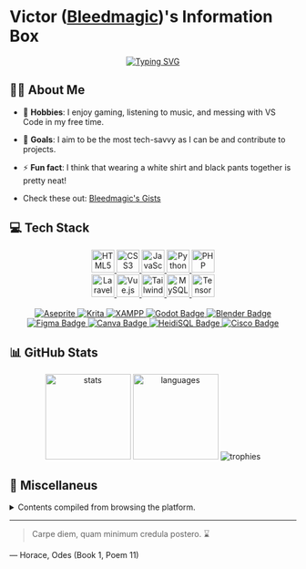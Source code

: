 # Victor ([Bleedmagic][steam])'s Information Box

[steam]: https://steamcommunity.com/profiles/76561198444268546

<p align="center">
  <a href="https://github.com/Bleedmagic"><img src="https://readme-typing-svg.demolab.com?font=Itim&size=25&letterSpacing=2px&duration=1800&pause=200&color=FF69B4&center=true&vCenter=true&multiline=true&repeat=false&width=600&height=100&lines=GMT%2FUTC%2B8;I+play+games+and+write+code.;Printing+less+than+3s+since+forever!" alt="Typing SVG" /></a>
</p>

## 👨‍💻 About Me

- 🎲 **Hobbies**: I enjoy gaming, listening to music, and messing with VS Code in my free time.

- 🎯 **Goals**: I aim to be the most tech-savvy as I can be and contribute to projects.

- ⚡ **Fun fact**: I think that wearing a white shirt and black pants together is pretty neat!

- Check these out: [Bleedmagic's Gists](https://gist.github.com/bleedmagic)

## 💻 Tech Stack

<div align="center">
    <a href="https://developer.mozilla.org/en-US/docs/Web/HTML">
        <img src="https://cdn.jsdelivr.net/gh/devicons/devicon/icons/html5/html5-original.svg" height="40" alt="HTML5 logo" />
    </a>
    <a href="https://developer.mozilla.org/en-US/docs/Web/CSS">
        <img src="https://cdn.jsdelivr.net/gh/devicons/devicon/icons/css3/css3-original.svg" height="40" alt="CSS3 logo" />
    </a>
    <a href="https://developer.mozilla.org/en-US/docs/Web/JavaScript">
        <img src="https://cdn.jsdelivr.net/gh/devicons/devicon/icons/javascript/javascript-original.svg" height="40" alt="JavaScript logo" />
    </a>
    <a href="https://docs.python.org/3/">
        <img src="https://cdn.jsdelivr.net/gh/devicons/devicon/icons/python/python-original.svg" height="40" alt="Python logo" />
    </a>
    <a href="https://www.php.net/docs.php">
        <img src="https://cdn.jsdelivr.net/gh/devicons/devicon/icons/php/php-original.svg" height="40" alt="PHP logo" />
    </a>
    <br>
    <a href="https://laravel.com/docs">
        <img src="https://cdn.jsdelivr.net/gh/devicons/devicon/icons/laravel/laravel-original.svg" height="40" alt="Laravel logo" />
    </a>
    <a href="https://vuejs.org/guide/introduction.html">
        <img src="https://cdn.jsdelivr.net/gh/devicons/devicon/icons/vuejs/vuejs-original.svg" height="40" alt="Vue.js logo" />
    </a>
    <a href="https://tailwindcss.com/docs">
        <img src="https://cdn.jsdelivr.net/gh/devicons/devicon/icons/tailwindcss/tailwindcss-original.svg" height="40" alt="Tailwind CSS logo" />
    </a>
    <a href="https://dev.mysql.com/doc/">
        <img src="https://cdn.jsdelivr.net/gh/devicons/devicon/icons/mysql/mysql-original.svg" height="40" alt="MySQL logo" />
    </a>
    <a href="https://www.tensorflow.org/">
        <img src="https://cdn.jsdelivr.net/gh/devicons/devicon/icons/tensorflow/tensorflow-original.svg" height="40" alt="TensorFlow logo" />
    </a>
</div>

<br>

<div align="center">
    <a href="https://www.aseprite.org/">
        <img src="https://img.shields.io/badge/Aseprite-FFFFFF?style=for-the-badge&logo=Aseprite&logoColor=" alt="Aseprite" />
    </a>
    <a href="https://krita.org/en/">
        <img src="https://img.shields.io/badge/Krita-203759?style=for-the-badge&logo=krita&logoColor=EEF37B" alt="Krita" />
    </a>
    <a href="https://www.apachefriends.org/index.html">
        <img src="https://img.shields.io/static/v1?style=for-the-badge&message=XAMPP&color=FB7A24&logo=XAMPP&logoColor=FFFFFF&label=" alt="XAMPP" />
    </a>
    <a href="https://godotengine.org/">
        <img src="https://img.shields.io/badge/Godot-478CBF?style=for-the-badge&logo=godot-engine&logoColor=white" alt="Godot Badge">
    </a>
    <a href="https://www.blender.org/">
        <img src="https://img.shields.io/badge/Blender-F5792A?style=for-the-badge&logo=blender&logoColor=white" alt="Blender Badge">
    </a>
    <br>
    <a href="https://www.figma.com/">
        <img src="https://img.shields.io/badge/Figma-F24E1E?style=for-the-badge&logo=figma&logoColor=white" alt="Figma Badge">
    </a>
    <a href="https://www.canva.com/">
        <img src="https://img.shields.io/badge/Canva-00C4CC?style=for-the-badge&logo=canva&logoColor=white" alt="Canva Badge">
    </a>
    <a href="https://www.heidisql.com/">
    <img src="https://img.shields.io/badge/HeidiSQL-4479A1?style=for-the-badge&logo=mariadb&logoColor=white" alt="HeidiSQL Badge">
    </a>
    <a href="https://www.cisco.com/">
    <img src="https://img.shields.io/badge/Cisco-1BA0D7?style=for-the-badge&logo=cisco&logoColor=white" alt="Cisco Badge">
    </a>
</div>

## 📊 GitHub Stats

<div align="center">
  <img src="https://github-readme-stats.vercel.app/api?username=bleedmagic&hide_title=false&hide_rank=false&show_icons=true&include_all_commits=true&count_private=true&disable_animations=false&theme=onedark&locale=en&hide_border=true&bg_color=00000000" height="150" alt="stats"  />
  <img src="https://github-readme-stats.vercel.app/api/top-langs?username=bleedmagic&locale=en&hide_title=false&layout=compact&card_width=320&langs_count=6&theme=onedark&hide_border=true&bg_color=00000000" height="150" alt="languages"  />
  <img src="https://github-profile-trophy.vercel.app/?username=Bleedmagic&theme=onedark&no-frame=true&no-bg=true&margin-w=5&margin-h=5&row=2&column=4" alt="trophies"></img>
</div>

## 🌟 Miscellaneus

<details>

<summary>Contents compiled from browsing the platform.</summary>

### A Wonderful Phrase

<div align="center">
  <a href="https://github.com/Bleedmagic">
    <img
      alt="typograssy"
      src="https://typograssy.deno.dev/api?text=Hakuna%20Matata,%20&l0=fbf1c7&l1=d79921&l2=689d6a&l3=458588&l4=cc241d&frame=d65d0e&bg=fbf1c7&speed=100&comment=It's%20our%20problem-free%20philosophy!" />
  </a>
</div>

### Visit Count

<div align="center">
    <a href="https://github.com/Bleedmagic"><img alt="Counter" src="https://count.getloli.com/@Bleedmagic?name=MoeCounter&theme=rule34&padding=7&offset=15&align=center&scale=1.5&pixelated=1&darkmode=auto"></a>
</div>

### Profile Insights

- [gitstalk.netlify.app/bleedmagic](https://gitstalk.netlify.app/bleedmagic)
- [profile-summary-for-github.com/user/bleedmagic](https://profile-summary-for-github.com/user/bleedmagic)

</details>

---

> Carpe diem, quam minimum credula postero. :hourglass:

— Horace, Odes (Book 1, Poem 11)

<!-- <p align="center">
    Made with 💖 by Victor [|87
</p> -->

<!--
The me writing this wants to make a blog and display it here, so get to it, future me!
-->
